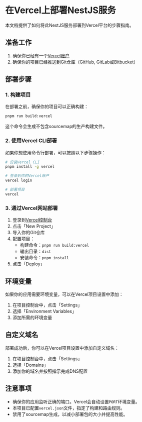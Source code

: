 # 在Vercel上部署NestJS服务

本文档提供了如何将此NestJS服务部署到Vercel平台的步骤指南。

## 准备工作

1. 确保你已经有一个[Vercel账户](https://vercel.com/signup)
2. 确保你的项目已经推送到Git仓库（GitHub, GitLab或Bitbucket）

## 部署步骤

### 1. 构建项目

在部署之前，确保你的项目可以正确构建：

```bash
pnpm run build:vercel
```

这个命令会生成不包含sourcemap的生产构建文件。

### 2. 使用Vercel CLI部署

如果你想使用命令行部署，可以按照以下步骤操作：

```bash
# 安装Vercel CLI
pnpm install -g vercel

# 登录到你的Vercel账户
vercel login

# 部署项目
vercel
```

### 3. 通过Vercel网站部署

1. 登录到[Vercel控制台](https://vercel.com/dashboard)
2. 点击「New Project」
3. 导入你的Git仓库
4. 配置项目：
   - 构建命令：`pnpm run build:vercel`
   - 输出目录：`dist`
   - 安装命令：`pnpm install`
5. 点击「Deploy」

## 环境变量

如果你的应用需要环境变量，可以在Vercel项目设置中添加：

1. 在项目控制台中，点击「Settings」
2. 选择「Environment Variables」
3. 添加所需的环境变量

## 自定义域名

部署成功后，你可以在Vercel项目设置中添加自定义域名：

1. 在项目控制台中，点击「Settings」
2. 选择「Domains」
3. 添加你的域名并按照指示完成DNS配置

## 注意事项

- 确保你的应用监听正确的端口。Vercel会自动设置`PORT`环境变量。
- 本项目已配置`vercel.json`文件，指定了构建和路由规则。
- 禁用了sourcemap生成，以减小部署包的大小并提高性能。